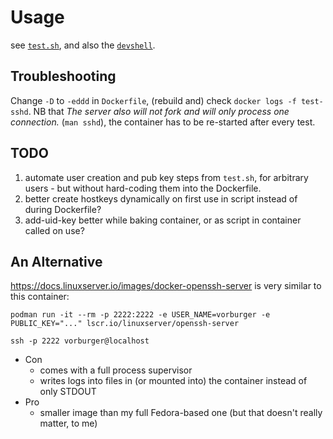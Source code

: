 # Usage

see [`test.sh`](test.sh), and also the [`devshell`](../devshell/).

## Troubleshooting

Change `-D` to `-eddd` in `Dockerfile`, (rebuild and) check `docker logs -f test-sshd`.
NB that _The server also will not fork and will only process one connection._ (`man sshd`),
the container has to be re-started after every test.

## TODO

1. automate user creation and pub key steps from `test.sh`, for arbitrary users - but without hard-coding them into the Dockerfile.
1. better create hostkeys dynamically on first use in script instead of during Dockerfile?
1. add-uid-key better while baking container, or as script in container called on use?

## An Alternative

https://docs.linuxserver.io/images/docker-openssh-server is very similar to this container:

    podman run -it --rm -p 2222:2222 -e USER_NAME=vorburger -e PUBLIC_KEY="..." lscr.io/linuxserver/openssh-server

    ssh -p 2222 vorburger@localhost

* Con
  * comes with a full process supervisor
  * writes logs into files in (or mounted into) the container instead of only STDOUT
* Pro
  * smaller image than my full Fedora-based one (but that doesn't really matter, to me)
